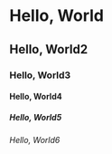 # Hello, World
## Hello, World2
### Hello, World3
#### Hello, World4
##### Hello, World5
###### Hello, World6